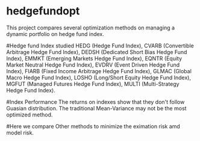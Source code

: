 # hedgefundopt
This project compares several optimization methods on managing  a dynamic portfolio on hedge fund index. 

#Hedge fund Index studied
HEDG (Hedge Fund Index), CVARB (Convertible Arbitrage Hedge Fund Index), DEDSH (Dedicated Short Bias Hedge Fund Index), 
EMMKT (Emerging Markets Hedge Fund Index), EQNTR (Equity Market Neutral Hedge Fund Index), EVDRV (Event Driven Hedge Fund Index), 
FIARB (Fixed Income Arbitrage Hedge Fund Index), GLMAC (Global Macro Hedge Fund Index), LOSHO (Long/Short Equity Hedge Fund Index), 
MGFUT (Managed Futures Hedge Fund Index), MULTI (Multi-Strategy Hedge Fund Index).

#Index Performance
The returns on indexes show that they don't follow Guasian distribution. The traditional Mean-Variance may not be the most 
optimized method.

#Here we compare Other methods to minimize the eximation risk amd model risk.
